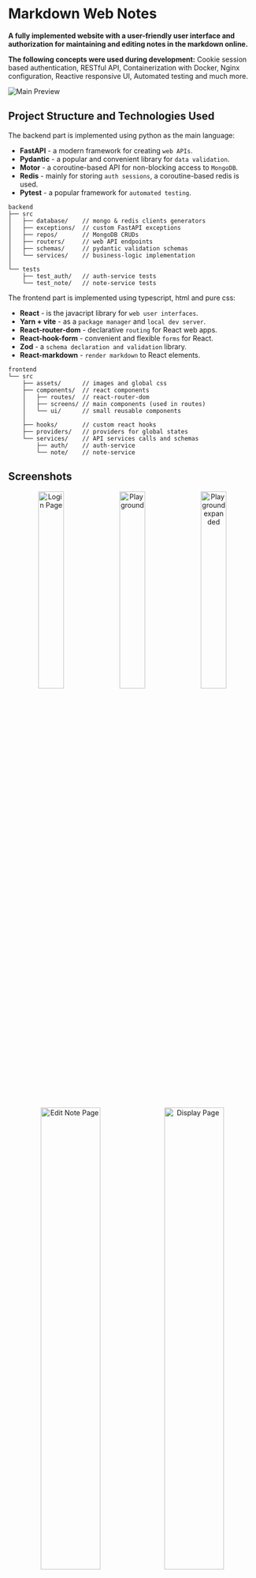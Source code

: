 # Markdown Web Notes

**A fully implemented website with a user-friendly user interface and authorization for maintaining and editing notes in the markdown online.** 

**The following concepts were used during development:** Cookie session based authentication, RESTful API, Containerization with Docker, Nginx configuration, Reactive responsive UI, Automated testing and much more.

<img src="https://github.com/user-attachments/assets/72b1832b-85af-403b-a8f8-c0df1e6f85d2" alt="Main Preview">


## Project Structure and Technologies Used

The backend part is implemented using python as the main language:

- **FastAPI** - a modern framework for creating `web APIs`.
- **Pydantic** - a popular and convenient library for `data validation`.
- **Motor** - a coroutine-based API for non-blocking access to `MongoDB`.
- **Redis** - mainly for storing `auth sessions`, a coroutine-based redis is used.
- **Pytest** - a popular framework for `automated testing`.

```plaintext
backend
├── src
│   ├── database/    // mongo & redis clients generators
│   ├── exceptions/  // custom FastAPI exceptions
│   ├── repos/       // MongoDB CRUDs
│   ├── routers/     // web API endpoints
│   ├── schemas/     // pydantic validation schemas
│   └── services/    // business-logic implementation
│
└── tests
    ├── test_auth/   // auth-service tests
    └── test_note/   // note-service tests
```

The frontend part is implemented using typescript, html and pure css:

- **React** - is the javacript library for `web user interfaces`.
- **Yarn + vite** - as a `package manager` and `local dev server`.
- **React-router-dom** - declarative `routing` for React web apps.
- **React-hook-form** - convenient and flexible `forms` for React.
- **Zod** - a `schema declaration and validation` library.
- **React-markdown** - `render markdown` to React elements.

```plaintext
frontend
└── src
    ├── assets/      // images and global css
    ├── components/  // react components
    │   ├── routes/  // react-router-dom
    │   ├── screens/ // main components (used in routes)
    │   └── ui/      // small reusable components
    │
    ├── hooks/       // custom react hooks
    ├── providers/   // providers for global states
    └── services/    // API services calls and schemas
        ├── auth/    // auth-service
        └── note/    // note-service
```


## Screenshots

<div align="center">
<img src="https://github.com/user-attachments/assets/ad3b8e1c-dbda-4b41-91cc-58231f863a52" width=32% alt="Login Page">
<img src="https://github.com/user-attachments/assets/afed05b5-8e08-4540-89c8-13b5eeeeee21" width=32% alt="Playground">
<img src="https://github.com/user-attachments/assets/4a4b47bb-85b8-4979-a48e-8c2cf81b01a2" width=32% alt="Playground expanded">
<img src="https://github.com/user-attachments/assets/55b86af0-d05a-40d6-be67-6e18eae16832" width=49% alt="Edit Note Page">
<img src="https://github.com/user-attachments/assets/c91815ff-cf53-4b6e-b165-6d9722fa2067" width=49% alt="Display Page">
</div>


## Afterword

3-4 months is quite a long time for such a small application. However, the feeling of a completed project at the end of the year is worth all the effort and hard work. Some components may have non-critical bugs related to UI/UX or optimization that will be identified and fixed in the future.
